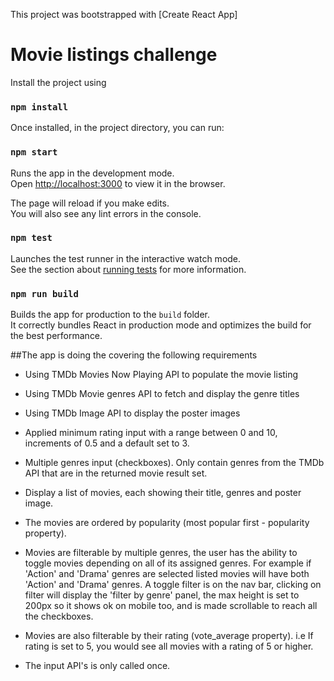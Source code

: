 This project was bootstrapped with [Create React App]

# Movie listings challenge

Install the project using

### `npm install`

Once installed, in the project directory, you can run:

### `npm start`

Runs the app in the development mode.<br>
Open [http://localhost:3000](http://localhost:3000) to view it in the browser.

The page will reload if you make edits.<br>
You will also see any lint errors in the console.

### `npm test`

Launches the test runner in the interactive watch mode.<br>
See the section about [running tests](https://facebook.github.io/create-react-app/docs/running-tests) for more information.

### `npm run build`

Builds the app for production to the `build` folder.<br>
It correctly bundles React in production mode and optimizes the build for the best performance.

##The app is doing the covering the following requirements

- Using TMDb Movies Now Playing API to populate the movie listing
- Using TMDb Movie genres API to fetch and display the genre titles
- Using TMDb Image API to display the poster images
- Applied minimum rating input with a range between 0 and 10, increments of 0.5 and a default set to 3.
- Multiple genres input (checkboxes). Only contain genres from the TMDb API that are in the returned movie result set.


- Display a list of movies, each showing their title, genres and poster image.
- The movies are ordered by popularity (most popular first - popularity property).
- Movies are filterable by multiple genres, the user has the ability to toggle movies depending on all of its assigned genres. For example if 'Action' and 'Drama' genres are selected listed movies will have both 'Action' and 'Drama' genres. A toggle filter is on the nav bar, clicking on filter will display the 'filter by genre' panel, the max height is set to 200px so it shows ok on mobile too, and is made scrollable to reach all the checkboxes.
- Movies are also filterable by their rating (vote_average property). i.e If rating is set to 5, you would see all movies with a rating of 5 or higher.
- The input API's is only called once.